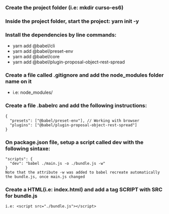 ### Create the project folder (i.e: mkdir curso-es6)

### Inside the project folder, start the project: yarn init -y

### Install the dependencies by line commands:
 
   - yarn add @babel/cli
   - yarn add @babel/preset-env
   - yarn add @babel/core
   - yarn add @babel/plugin-proposal-object-rest-spread

### Create a file called .gitignore and add the node_modules folder name on it
 
   - i.e: node_modules/

### Create a file .babelrc and add the following instructions:
 
    {
      "presets": ["@babel/preset-env"], // Working with browser
      "plugins": ["@babel/plugin-proposal-object-rest-spread"]
    } 

### On package.json file, setup a script called dev with the following sintaxe:

    "scripts": {
      "dev": "babel ./main.js -o ./bundle.js -w"
    }
    Note that the attribute -w was added to babel recreate automatically the bundle.js, once main.js changed

### Create a HTML(i.e: index.html) and add a tag SCRIPT with SRC for bundle.js
    i.e: <script src="./bundle.js"></script>